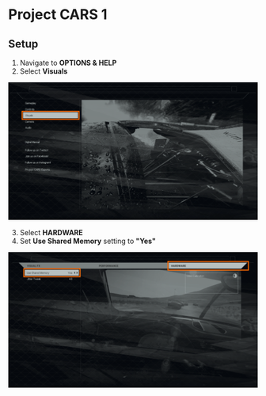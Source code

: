 # Project CARS 1

## Setup

1. Navigate to **OPTIONS & HELP**
2. Select **Visuals** 

![](assets/pc1_telemetry_1.png)

3. Select **HARDWARE**
3. Set **Use Shared Memory** setting to **"Yes"**

![](assets/pc1_telemetry_2.png)
